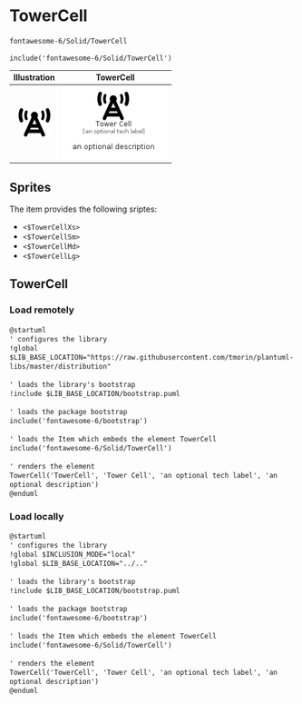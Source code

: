 # TowerCell


```text
fontawesome-6/Solid/TowerCell
```

```text
include('fontawesome-6/Solid/TowerCell')
```



| Illustration | TowerCell |
| :---: | :---: |
| ![illustration for Illustration](../../fontawesome-6/Solid/TowerCell.png) | ![illustration for TowerCell](../../fontawesome-6/Solid/TowerCell.Local.png) |



## Sprites
The item provides the following sriptes:

- `<$TowerCellXs>`
- `<$TowerCellSm>`
- `<$TowerCellMd>`
- `<$TowerCellLg>`





## TowerCell

### Load remotely
```plantuml
@startuml
' configures the library
!global $LIB_BASE_LOCATION="https://raw.githubusercontent.com/tmorin/plantuml-libs/master/distribution"

' loads the library's bootstrap
!include $LIB_BASE_LOCATION/bootstrap.puml

' loads the package bootstrap
include('fontawesome-6/bootstrap')

' loads the Item which embeds the element TowerCell
include('fontawesome-6/Solid/TowerCell')

' renders the element
TowerCell('TowerCell', 'Tower Cell', 'an optional tech label', 'an optional description')
@enduml
```

### Load locally
```plantuml
@startuml
' configures the library
!global $INCLUSION_MODE="local"
!global $LIB_BASE_LOCATION="../.."

' loads the library's bootstrap
!include $LIB_BASE_LOCATION/bootstrap.puml

' loads the package bootstrap
include('fontawesome-6/bootstrap')

' loads the Item which embeds the element TowerCell
include('fontawesome-6/Solid/TowerCell')

' renders the element
TowerCell('TowerCell', 'Tower Cell', 'an optional tech label', 'an optional description')
@enduml
```

